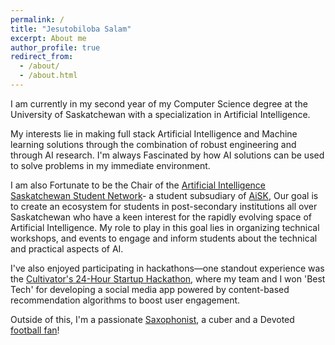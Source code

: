 ```yaml
---
permalink: /
title: "Jesutobiloba Salam"
excerpt: About me
author_profile: true
redirect_from: 
  - /about/
  - /about.html
---
```


I am currently in my second year of my Computer Science degree at the University of Saskatchewan with a specialization in Artificial Intelligence.

My interests lie in making full stack Artificial Intelligence and Machine learning solutions through the combination of robust engineering and through AI research. I'm always Fascinated by how AI solutions can be used to solve problems in my immediate environment.

I am also Fortunate to be the Chair of the [Artificial Intelligence Saskatchewan Student Network](https://www.linkedin.com/feed/update/urn:li:activity:7296044913526247425/)- a student subsudiary of [AiSK](https://www.aisk.ca/), Our goal is to create an ecosystem for students in post-secondary institutions all over Saskatchewan who have a keen interest for the rapidly evolving space of Artificial Intelligence. My role to play in this goal lies in organizing technical workshops, and events to engage and inform students about the technical and practical aspects of AI.

I've also enjoyed participating in hackathons—one standout experience was the [Cultivator's 24-Hour Startup Hackathon](https://www.linkedin.com/feed/update/urn:li:activity:7294478916356911104/), where my team and I won 'Best Tech' for developing a social media app powered by content-based recommendation algorithms to boost user engagement.

Outside of this, I'm a passionate [Saxophonist](https://www.youtube.com/channel/UClTrHHpleJyHqA7N7Fnz1Dw?app=desktop), a cuber and a Devoted [football fan](https://www.manutd.com/en)!
